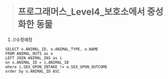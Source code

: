 ><h1>프로그래머스_Level4_보호소에서 중성화한 동물</h1>
1. //수정예정

```MySQL
SELECT o.ANIMAL_ID, o.ANIMAL_TYPE, o.NAME
FROM ANIMAL_OUTS as o
LEFT JOIN ANIMAL_INS as i
on o.ANIMAL_ID = i.ANIMAL_ID
where i.SEX_UPON_INTAKE != o.SEX_UPON_OUTCOME
order by o.ANIMAL_ID ASC
```
